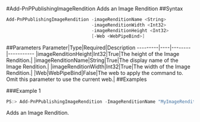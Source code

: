#Add-PnPPublishingImageRendition
Adds an Image Rendition
##Syntax
```powershell
Add-PnPPublishingImageRendition -imageRenditionName <String>
                                -imageRenditionWidth <Int32>
                                -imageRenditionHeight <Int32>
                                [-Web <WebPipeBind>]
```


##Parameters
Parameter|Type|Required|Description
---------|----|--------|-----------
|imageRenditionHeight|Int32|True|The height of the Image Rendition.|
|imageRenditionName|String|True|The display name of the Image Rendition.|
|imageRenditionWidth|Int32|True|The width of the Image Rendition.|
|Web|WebPipeBind|False|The web to apply the command to. Omit this parameter to use the current web.|
##Examples

###Example 1
```powershell
PS:> Add-PnPPublishingImageRendition -ImageRenditionName "MyImageRendition" -Width 800 -Height 600
```
Adds an Image Rendition.
